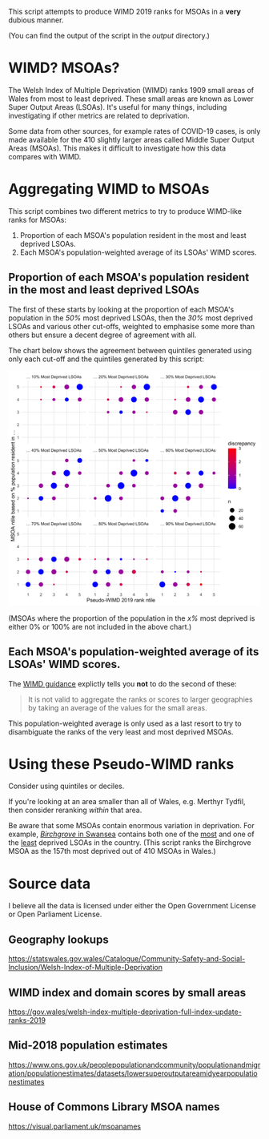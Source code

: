 
This script attempts to produce WIMD 2019 ranks for MSOAs in a **very** dubious manner.

(You can find the output of the script in the *output* directory.)

# WIMD? MSOAs?

The Welsh Index of Multiple Deprivation (WIMD) ranks 1909 small areas of Wales from most to least deprived. These small areas are known as Lower Super Output Areas (LSOAs). It's useful for many things, including investigating if other metrics are related to deprivation.

Some data from other sources, for example rates of COVID-19 cases, is only made available for the 410 slightly larger areas called Middle Super Output Areas (MSOAs). This makes it difficult to investigate how this data compares with WIMD.

# Aggregating WIMD to MSOAs

This script combines two different metrics to try to produce WIMD-like ranks for MSOAs:

  1. Proportion of each MSOA's population resident in the most and least deprived LSOAs.
  2. Each MSOA's population-weighted average of its LSOAs' WIMD scores.

## Proportion of each MSOA's population resident in the most and least deprived LSOAs

The first of these starts by looking at the proportion of each MSOA's population in the *50%* most deprived LSOAs, then the *30%* most deprived LSOAs and various other cut-offs, weighted to emphasise some more than others but ensure a decent degree of agreement with all.

The chart below shows the agreement between quintiles generated using only each cut-off and the quintiles generated by this script:

![Chart showing quintiles produced by different methods](https://raw.githubusercontent.com/stupidpupil/wimd_msoa/main/output/ntile_comparison.png)

(MSOAs where the proportion of the population in the *x%* most deprived is either 0% or 100% are not included in the above chart.)

## Each MSOA's population-weighted average of its LSOAs' WIMD scores.

The [WIMD guidance](https://gov.wales/sites/default/files/statistics-and-research/2020-06/welsh-index-multiple-deprivation-2019-guidance.pdf#page=12) explictly tells you **not** to do the second of these:

> It is not valid to aggregate the ranks or scores to larger geographies by taking an average of the values for the small areas. 

This population-weighted average is only used as a last resort to try to disambiguate the ranks of the very least and most deprived MSOAs.

# Using these Pseudo-WIMD ranks

Consider using quintiles or deciles.

If you're looking at an area smaller than all of Wales, e.g. Merthyr Tydfil, then consider reranking *within* that area.

Be aware that some MSOAs contain enormous variation in deprivation. For example, [*Birchgrove* in Swansea](https://wimd.gov.wales/geography/msoa/W02000173) contains both one of the [most](https://wimd.gov.wales/lsoa/w01000801) and one of the [least](https://wimd.gov.wales/lsoa/w01000800) deprived LSOAs in the country. (This script ranks the Birchgrove MSOA as the 157th most deprived out of 410 MSOAs in Wales.)

# Source data

I believe all the data is licensed under either the Open Government License or Open Parliament License.

## Geography lookups 
https://statswales.gov.wales/Catalogue/Community-Safety-and-Social-Inclusion/Welsh-Index-of-Multiple-Deprivation

## WIMD index and domain scores by small areas

https://gov.wales/welsh-index-multiple-deprivation-full-index-update-ranks-2019

## Mid-2018 population estimates

https://www.ons.gov.uk/peoplepopulationandcommunity/populationandmigration/populationestimates/datasets/lowersuperoutputareamidyearpopulationestimates

## House of Commons Library MSOA names

https://visual.parliament.uk/msoanames

